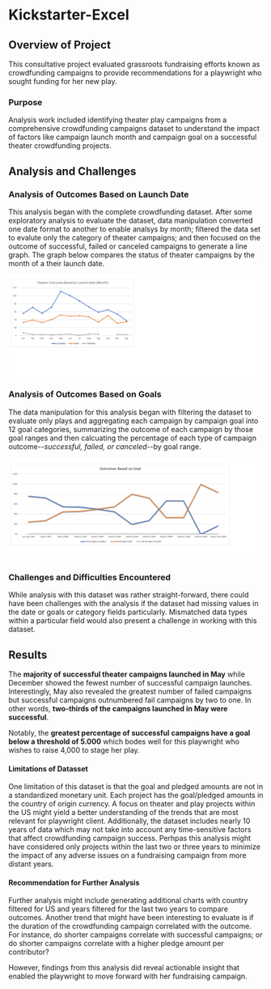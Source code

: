 # Kickstarter-Excel



## Overview of Project
This consultative project evaluated grassroots fundraising efforts known as crowdfunding campaigns to provide recommendations for a playwright who sought funding for her new play. 


### Purpose
Analysis work included identifying theater play campaigns from a comprehensive crowdfunding campaigns dataset to understand the impact of factors like campaign launch month and campaign goal on a successful theater crowdfunding projects. 


## Analysis and Challenges

### Analysis of Outcomes Based on Launch Date
This analysis began with the complete crowdfunding dataset. After some exploratory analysis to evaluate the dataset, data manipulation converted one date format to another to enable analsys by month; filtered the data set to evalute only the category of theater campaigns; and then focused on the outcome of successful, failed or canceled campaigns to generate a line graph. The graph below compares the status of theater campaigns by the month of a their launch date.

![Theater Outcomes Based on Launch Date](
https://github.com/kdmatar/Kickstarter-Excel/blob/master/Resources/Theater%20Outcomes%20by%20Launch%20Date.png?raw=true)

### Analysis of Outcomes Based on Goals
The data manipulation for this analysis began with filtering the dataset to evaluate only plays and aggregating each campaign by campaign goal into 12 goal categories, summarizing the outcome of each campaign by those goal ranges and then calcuating the percentage of each type of campaign outcome--*successful, failed, or canceled*--by goal range.  

![Outcomes Based on Goal](https://github.com/kdmatar/Kickstarter-Excel/blob/master/Resources/Outcomes%20Based%20on%20Goal.png?raw=true)

### Challenges and Difficulties Encountered
While analysis with this dataset was rather straight-forward, there could have been challenges with the analysis if the dataset had missing values in the date or goals or category fields particularly. Mismatched data types within a particular field would also present a challenge in working with this dataset.



## Results
The **majority of successful theater campaigns launched in May** while December showed the fewest number of successful campaign launches. Interestingly, May also revealed the greatest number of failed campaigns but successful campaigns outnumbered fail campaigns by two to one. In other words, **two-thirds of the campaigns launched in May were successful**.

Notably, the **greatest percentage of successful campaigns have a goal below  a threshold of 5.000** which bodes well for this playwright who wishes to raise 4,000 to stage her play.


#### Limitations of Datasset
One limitation of this dataset is that the goal and pledged amounts are not in a standardized monetary unit. Each project has the goal/pledged amounts in the country of origin currency. A focus on theater and play projects within the US might yield a better understanding of the trends that are most relevant for playwright client. Additionally, the dataset includes nearly 10 years of data which may not take into account any time-sensitive factors that affect crowdfunding campaign success. Perhpas this analysis might have considered only projects within the last two or three years to minimize the impact of any adverse issues on a fundraising campaign from more distant years.

#### Recommendation for Further Analysis
Further analysis might include generating additional charts with country filtered for US and years filtered for the last two years to compare outcomes. Another trend that might have been interesting to evaluate is if the duration of the crowdfunding campaign correlated with the outcome. For instance, do shorter campaigns correlate with successful campaigns; or do shorter campaigns correlate with a higher pledge amount per contributor? 

However, findings from this analysis did reveal actionable insight that enabled the playwright to move forward with her fundraising campaign.
